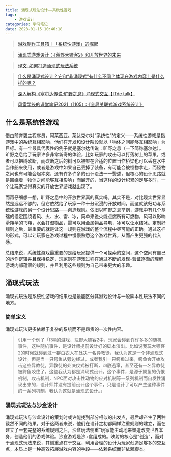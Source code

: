 ```yaml
---
title: 涌现式玩法设计——系统性游戏
tags: 
    - 游戏设计
categories: 学习笔记
date: 2023-01-15 10:46:18
---
```

>[游戏制作工具箱｜「系统性游戏」的崛起](https://www.bilibili.com/video/BV1XG4y1k7Dt/?spm_id_from=333.1007.top_right_bar_window_history.content.click&vd_source=2eec2b220f104378824636027d577270)

>[涌现式游戏设计：《荒野大镖客2》和开放世界的未来](https://gouhuo.qq.com/content/detail/0_20181212191833_6pMyUglSv)

>[译文-如何打造涌现式玩法系统](https://zhuanlan.zhihu.com/p/55307959)

>[什么是涌现式设计？它和“非涌现式”有什么不同？体现在游戏内容上是什么样的呢？](https://cowlevel.net/question/2005003/answer/2660571)

>[深入解构《塞尔达传说:旷野之息》涌现式交互【ITde talk】](https://www.bilibili.com/video/BV1bX4y1K7WY/)

>[风雷学长的课堂笔记2021（1105）：《全局关联式游戏系统设计》](https://www.bilibili.com/read/cv13880870)

>
## 什么是系统性游戏
借由前育碧主程序员，阿莱西亚。莱达克尔对“系统性”的定义——系统性游戏是指游戏中的系统互相影响，他们在开发和设计阶段就以「物体之间能够互相影响」为目标。有一个最具代表性的例子就是塞尔达传说：旷野之息（一下简称塞尔达）。旷野之息给了玩家许多非常新奇的体验，比如玩家的攻击可以打落树上的苹果，或者可以把树砍断，而砍断之后的树可以被架在合适的位置当作桥梁也可以丢在水中当作船来使用，或者是游戏中如果自己丢掉了装备，有可能会被怪物拿走，而怪物之间也有可能会起冲突，还有许多许多的设计没法一一赘述，但核心的设计思路就是围绕着「物体之间能够互相影响」而展开的，当这样的设计积累的足够多时，一个让玩家觉得真实的开放世界游戏就出现了。

而再仔细想一想，旷野之息中的开放世界真的真实吗。其实不是，对比现实世界显然是远远不够的，但它依然给了玩家一种十分沉浸的开放时间，而这就该归功与系统性游戏的另一个设计思路——创造规则。依旧以旷野之息举例，游戏中有几个基础的设定围绕着风、火、水、雷、冰，简单来说火能点燃所有可燃物，风可以影响滑翔伞的飞翔，水会打湿物品，雷可以用金属物品导电，冰可以让水结冰。定制好规则之后，最重要的就是让这一规则在游戏的整个流程中尽可能的正确。通过这样的形式，可以让玩家在游戏过程中慢慢熟悉这个游戏世界，从而产生更强的代入感。

总结来说，系统性游戏最重要的是给玩家提供一个可探索的空间，这个空间有自己的运作逻辑并且保持稳定，玩家则在游戏过程在通过不断的发现-验证逐渐的理解游戏内部蕴涵的规则，并且利用这些规则为自己带来更大的乐趣。

## 涌现式玩法
涌现式玩法是系统性游戏的结果也是最能区分其游戏设计与一般脚本性玩法不同的地方。
### 简单定义
涌现式玩法更多依赖于复杂的系统而不是昂贵的一次性内容。
>引用一个例子「R星的游戏，荒野大镖客2中，玩家会碰到许许多多的随机事件，这种随机事件，是设计师提前设计好的脚本演出。比如说我玩大镖客2的时候就碰到过一群白衣人在处决一名异教徒，我认为这是一个非涌现式设计。但是当一只鳄鱼从旁边经过，或者我引一只鳄鱼过来，鳄鱼会开始攻击这些异教徒，异教徒的处决仪式被打断，四散逃窜，甚至还有一名异教徒被鳄鱼咬住了，这些我认为都是涌现式设计。这个事件，是源于鳄鱼的仇恨机制，攻击机制，NPC面对攻击性动物的应对机制等一系列机制而自发性涌现出来的，设计师并没有提前设计这个事件，只是设计了可以产生这种事件的一系列机制，我认为这就是涌现式设计。」
### 涌现式玩法与沙盒设计
涌现式玩法与沙盒设计的策划时或许能找到部分相似的出发点，最后却产生了两种截然不同的结果。对于这两者来说，他们在设计之初都同样注重规则的建立，而在建立了一套完整的系统规则之后，沙盒玩法侧重“玩家能主动地来塑造改变世界本身，创造他们的游戏体验。沙盒游戏是沙+盒组成的。映射的核心是“创造”，而对于涌现式玩法来说，其侧重点在于交互，利用合理的设计为玩家创造足够多的交互点，本质上是一种高效拓展游戏内容的手段——依赖系统而非依赖脚本。
